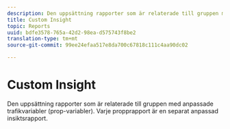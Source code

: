 ```yaml
---
description: Den uppsättning rapporter som är relaterade till gruppen med anpassade trafikvariabler (prop-variabler). Varje propprapport är en separat anpassad insiktsrapport.
title: Custom Insight
topic: Reports
uuid: bdfe3578-765a-42d2-98ea-d575743f8be2
translation-type: tm+mt
source-git-commit: 99ee24efaa517e8da700c67818c111c4aa90dc02

---
```



# Custom Insight

Den uppsättning rapporter som är relaterade till gruppen med anpassade trafikvariabler (prop-variabler). Varje propprapport är en separat anpassad insiktsrapport.

